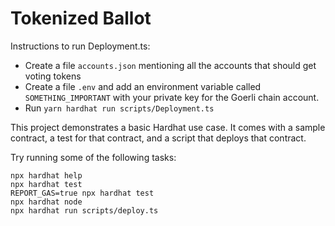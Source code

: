 # Tokenized Ballot

Instructions to run Deployment.ts:

- Create a file `accounts.json` mentioning all the accounts that should get voting tokens
- Create a file `.env` and add an environment variable called `SOMETHING_IMPORTANT` with your private key for the Goerli chain account.
- Run `yarn hardhat run scripts/Deployment.ts`

This project demonstrates a basic Hardhat use case. It comes with a sample contract, a test for that contract, and a script that deploys that contract.

Try running some of the following tasks:

```shell
npx hardhat help
npx hardhat test
REPORT_GAS=true npx hardhat test
npx hardhat node
npx hardhat run scripts/deploy.ts
```

